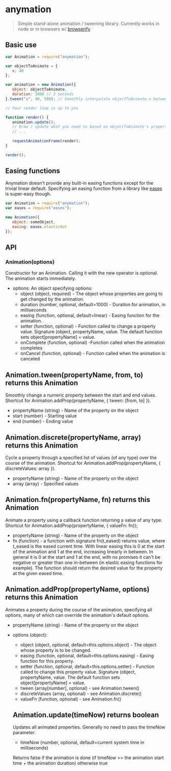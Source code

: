# anymation

> Simple stand-alone animation / tweening library. Currently works in node or in browsers w/ [browserify](http://browserify.org/).

## Basic use

```javascript
var Animation = require("anymation");

var objectToAnimate = {
   x: 40
};

var animation = new Animation({
   object: objectToAnimate,
   duration: 3000 // 3 seconds
}.tween("x", 40, 500); // Smoothly interpolate objectToAnimate.x between 40 and 500 over the course of the animation

// Your render loop is up to you

function render() {
   animation.update();
   // Draw / update what you need to based on objectToAnimate's properties
   // ...
   
   requestAnimationFrame(render);
}

render();
```

## Easing functions

Anymation doesn't provide any built-in easing functions except for the trivial linear default. Specifying an easing function from a library like [eases](https://www.npmjs.com/package/eases) is super-easy though.

```javascript
var Animation = require("anymation");
var eases = require("eases");

new Animation({
   object: someObject,
   easing: eases.elasticOut
});
```

## API

### Animation(options)

Constructor for an Animation. Calling it with the new operator is optional. The animation starts immediately.

* options: An object specifying options:
  * object (object, required) - The object whose properties are going to get changed by the animation.
  * duration (number, optional, default=1000) -  Duration for animation, in milliseconds
  * easing (function, optional, default=linear) - Easing function for the animation. 
  * setter (function, optional) - Function called to change a property value. Signature (object, propertyName, value. The default function sets object[propertyName] = value.
  * onComplete (function, optional) -Function called when the animation completes
  * onCancel (function, optional) - Function called when the animation is canceled

## Animation.tween(propertyName, from, to) returns this Animation

Smoothly change a numeric property between the start and end values. Shortcut for Animation.addProp(propertyName, { tween: [from, to] }).

* propertyName (string) - Name of the property on the object
* start (number) - Starting value
* end (number) - Ending value

## Animation.discrete(propertyName, array) returns this Animation

Cycle a property through a specified list of values (of any type) over the course of the animation. Shortcut for Animation.addProp(propertyName, { discreteValues: array }).

* propertyName (string) - Name of the property on the object
* array (array) - Specified values

## Animation.fn(propertyName, fn) returns this Animation

Animate a property using a callback function returning a value of any type. Shortcut for  Animation.addProp(propertyName, { valueFn: fn});

* propertyName (string) - Name of the property on the object
* fn (function) - a function with signature fn(t_eased) returns value, where t_eased is the eased current time. With linear easing this is 0 at the start of the animation and 1 at the end, increasing linearly in between. In general it is 0 at the start and 1 at the end, with no promises it can't be negative or greater than one in-between (in elastic easing functions for example). The function should return the desired value for the property at the given eased time.

## Animation.addProp(propertyName, options) returns this Animation

Animates a property during the course of the animation, specifying all options, many of which can override the animation's default options.

* propertyName (string) - Name of the property on the object
* options (object):
  * object (object, optional, default=this.options.object) - The object whose property is to be changed.
  * easing (function, optional, default=this.options.easing) - Easing function for this property. 
  * setter (function, optional, default=this.options.setter) - Function called to change this property value. Signature (object, propertyName, value. The default function sets object[propertyName] = value.
  * tween (array[number], optional) - see Animation.tween()
  * discreteValues (array, optional) - see Animation.discrete()
  * valueFn (function, optional) - see Animation.fn()

  ## Animation.update(timeNow) returns boolean

  Updates all animated properties. Generally no need to pass the timeNow parameter. 

  * timeNow (number, optional, default=current system time in milliseconds)

  Returns false if the animation is done (if timeNow >= the animation start time + the animation duration) otherwise true